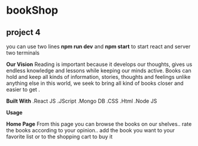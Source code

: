 
# bookShop
## project 4 
you can use two lines  **npm run dev**  and **npm start** to start react and server two terminals 

**Our Vision** 
Reading is important because it develops our thoughts, gives us endless knowledge and lessons while keeping our minds active. Books can hold and keep all kinds of information, stories, thoughts and feelings unlike anything else in this world, we seek to bring all kind of books closer and easier to get .


**Built With**
.React JS
.JScript
.Mongo DB
.CSS
.Html
.Node JS

**Usage** 


**Home Page** 
From this page you can browse the books on our shelves.. rate the books according to your opinion.. add the book you want to your favorite list or to the shopping cart to buy it